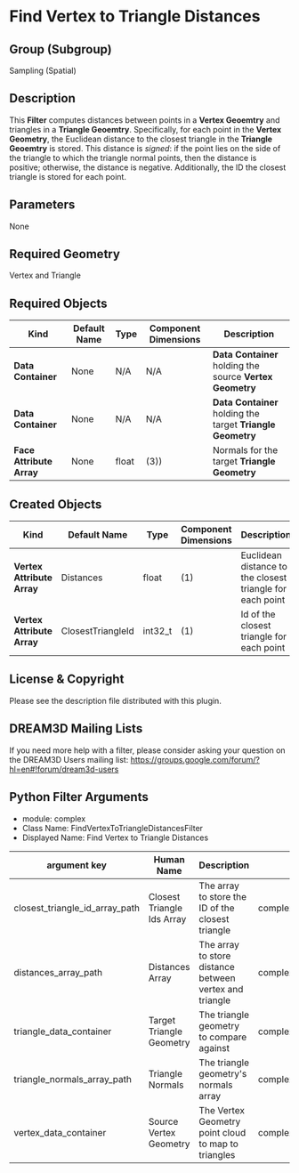 Find Vertex to Triangle Distances 
=============

## Group (Subgroup) ##
Sampling (Spatial)

## Description ##
This **Filter** computes distances between points in a **Vertex Geoemtry** and triangles in a **Triangle Geoemtry**.  Specifically, for each point in the **Vertex Geometry**, the Euclidean distance to the closest triangle in the **Triangle Geoemtry** is stored.  This distance is *signed*: if the point lies on the side of the triangle to which the triangle normal points, then the distance is positive; otherwise, the distance is negative. Additionally, the ID the closest triangle is stored for each point.

## Parameters ##

None

## Required Geometry ##
Vertex and Triangle

## Required Objects ##
| Kind | Default Name | Type | Component Dimensions | Description |
|------|--------------|-------------|---------|-----|
| **Data Container** | None | N/A | N/A | **Data Container** holding the source **Vertex Geometry** |
| **Data Container** | None | N/A | N/A | **Data Container** holding the target **Triangle Geometry** |
| **Face Attribute Array** | None | float | (3)) | Normals for the target **Triangle Geometry** |

## Created Objects ##
| Kind | Default Name | Type | Component Dimensions | Description |
|------|--------------|-------------|---------|-----|
| **Vertex Attribute Array** | Distances | float | (1) | Euclidean distance to the closest triangle for each point |
| **Vertex Attribute Array** | ClosestTriangleId | int32_t | (1) | Id of the closest triangle for each point |

## License & Copyright ##

Please see the description file distributed with this plugin.

## DREAM3D Mailing Lists ##

If you need more help with a filter, please consider asking your question on the DREAM3D Users mailing list:
https://groups.google.com/forum/?hl=en#!forum/dream3d-users

## Python Filter Arguments

+ module: complex
+ Class Name: FindVertexToTriangleDistancesFilter
+ Displayed Name: Find Vertex to Triangle Distances

| argument key | Human Name | Description | Parameter Type |
|--------------|------------|-------------|----------------|
| closest_triangle_id_array_path | Closest Triangle Ids Array | The array to store the ID of the closest triangle | complex.DataObjectNameParameter |
| distances_array_path | Distances Array | The array to store distance between vertex and triangle | complex.DataObjectNameParameter |
| triangle_data_container | Target Triangle Geometry | The triangle geometry to compare against | complex.GeometrySelectionParameter |
| triangle_normals_array_path | Triangle Normals | The triangle geometry's normals array | complex.ArraySelectionParameter |
| vertex_data_container | Source Vertex Geometry | The Vertex Geometry point cloud to map to triangles | complex.GeometrySelectionParameter |

